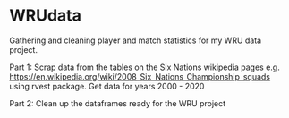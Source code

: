 # WRUdata
Gathering and cleaning player and match statistics for my WRU data project.

Part 1:
Scrap data from the tables on the Six Nations wikipedia pages e.g. https://en.wikipedia.org/wiki/2008_Six_Nations_Championship_squads using rvest package. 
Get data for years 2000 - 2020

Part 2:
Clean up the dataframes ready for the WRU project 

